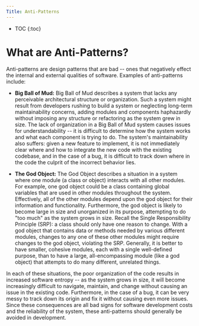 ```yaml
---
Title: Anti-Patterns
---
```


* TOC
{:toc}

# What are Anti-Patterns?

Anti-patterns are design patterns that are bad -- ones that negatively effect the internal and external qualities of software. Examples of anti-patterns include:

* **Big Ball of Mud:** Big Ball of Mud describes a system that lacks any perceivable architectural structure or organization. Such a system might result from developers rushing to build a system or neglecting long-term maintainability concerns, adding modules and components haphazardly without imposing any structure or refactoring as the system grew in size. The lack of organization in a Big Ball of Mud system causes issues for understandability -- it is difficult to determine how the system works and what each component is trying to do. The system's maintainability also suffers: given a new feature to implement, it is not immediately clear where and how to integrate the new code with the existing codebase, and in the case of a bug, it is difficult to track down where in the code the culprit of the incorrect behavior lies.

* **The God Object:** The God Object describes a situation in a system where one module (a class or object) interacts with all other modules. For example, one god object could be a class containing global variables that are used in other modules throughout the system. Effectively, all of the other modules depend upon the god object for their information and functionality. Furthermore, the god object is likely to become large in size and unorganized in its purpose, attempting to do "too much" as the system grows in size. Recall the Single Responsibility Principle (SRP): a class should only have one reason to change. With a god object that contains data or methods needed by various different modules, changes to any one of these other modules might require changes to the god object, violating the SRP. Generally, it is better to have smaller, cohesive modules, each with a single well-defined purpose, than to have a large, all-encompassing module (like a god object) that attempts to do many different, unrelated things.

In each of these situations, the poor organization of the code results in increased software entropy -- as the system grows in size, it will become increasingly difficult to navigate, maintain, and change without causing an issue in the existing code. Furthermore, in the case of a bug, it can be very messy to track down its origin and fix it without causing even more issues. Since these consequences are all bad signs for software development costs and the reliability of the system, these anti-patterns should generally be avoided in development.
